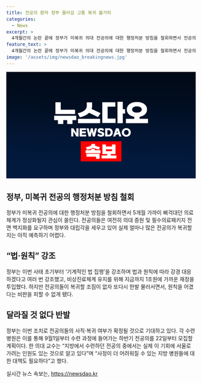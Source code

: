 ```yaml
---
title: 전공의 환자 정부 물러섬 고통 복귀 불가피
categories:
  - News
excerpt: >
  4개월간의 논란 끝에 정부가 미복귀 의대 전공의에 대한 행정처분 방침을 철회하면서 전공의들의 복귀에 관심이 모아지고 있다. 하지만 여전히 의대 증원과 필수 의료패키지 백지화를 요구하는 전공의들의 반발은 여전하며, 실제 복귀 여부에 대한 예측은 어렵다. 이에 대해 정부는 법과 원칙에 따른 강경 대응을 강조해왔으나, 의료진 부담과 환자의 불편으로 인해 일부 조치를 취한 것으로 보인다. 전공의들의 반응도 여전히 냉소적이며, 하반기 모집을 위해서는 사직서를 먼저 수리해야 하지만, 이에 대한 입장 차이가 여전히 존재한다. 이번 조치로 인해 의료계와 정부 간 갈등이 해소되는지에 대한 관심이 높다.
feature_text: >
  4개월간의 논란 끝에 정부가 미복귀 의대 전공의에 대한 행정처분 방침을 철회하면서 전공의들의 복귀에 관심이 모아지고 있다. 하지만 여전히 의대 증원과 필수 의료패키지 백지화를 요구하는 전공의들의 반발은 여전하며, 실제 복귀 여부에 대한 예측은 어렵다. 이에 대해 정부는 법과 원칙에 따른 강경 대응을 강조해왔으나, 의료진 부담과 환자의 불편으로 인해 일부 조치를 취한 것으로 보인다. 전공의들의 반응도 여전히 냉소적이며, 하반기 모집을 위해서는 사직서를 먼저 수리해야 하지만, 이에 대한 입장 차이가 여전히 존재한다. 이번 조치로 인해 의료계와 정부 간 갈등이 해소되는지에 대한 관심이 높다.
image: '/assets/img/newsdao_breakingnews.jpg'
---
```


<p><img src="/assets/img/newsdao_breakingnews.jpg" alt="ontimetimes 속보" /></p>

<h2 data-ke-size="size26">정부, 미복귀 전공의 행정처분 방침 철회</h2>

<p data-ke-size="size16">정부가 미복귀 전공의에 대한 행정처분 방침을 철회하면서 5개월 가까이 삐걱대던 의료 체계가 정상화될지 관심이 쏠린다. 전공의들은 여전히 의대 증원 및 필수의료패키지 전면 백지화를 요구하며 정부와 대립각을 세우고 있어 실제 얼마나 많은 전공의가 복귀할지는 아직 예측하기 어렵다.</p>

<h2 data-ke-size="size26">“법·원칙” 강조</h2>

<p data-ke-size="size16">정부는 이번 사태 초기부터 ‘기계적인 법 집행’을 강조하며 법과 원칙에 따라 강경 대응하겠다고 여러 번 강조했고, 비상진료체계 유지를 위해 지금까지 1조원에 가까운 재정을 투입했다. 하지만 전공의들이 복귀할 조짐이 없자 또다시 한발 물러서면서, 원칙을 어겼다는 비판을 피할 수 없게 됐다.</p>

<h2 data-ke-size="size26">달라질 것 없다 반발</h2>

<p data-ke-size="size16">정부는 이번 조치로 전공의들의 사직·복귀 여부가 확정될 것으로 기대하고 있다. 각 수련병원은 이를 통해 9월1일부터 수련 과정에 들어가는 하반기 전공의를 22일부터 모집할 계획이다. 한 의대 교수는 “지방에서 수련하던 전공의 중에서는 실제 이 기회에 서울로 가려는 인원도 있는 것으로 알고 있다”며 “사정이 더 어려워질 수 있는 지방 병원들에 대한 대책도 필요하다”고 했다.</p>
실시간 뉴스 속보는, <a href="https://newsdao.kr" rel="dofollow">https://newsdao.kr</a>


